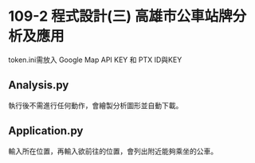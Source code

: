 
109-2 程式設計(三) 高雄市公車站牌分析及應用
=====
token.ini需放入 Google Map API KEY 和 PTX ID與KEY

Analysis.py
----
執行後不需進行任何動作，會繪製分析圖形並自動下載。

Application.py
----
輸入所在位置，再輸入欲前往的位置，會列出附近能夠乘坐的公車。
